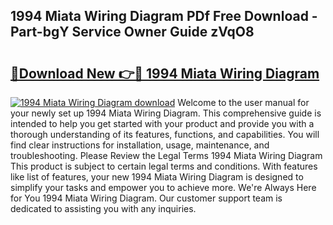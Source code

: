 ## 1994 Miata Wiring Diagram PDf Free Download - Part-bgY Service Owner Guide zVqO8

# <h2><a href="http://dfokn0z.blite.top/?on=1994+Miata+Wiring+Diagram">🔗Download New 👉🔴 1994 Miata Wiring Diagram</a></h2>

[![1994 Miata Wiring Diagram download](https://i.imgur.com/lujVjoI.png)](http://dfokn0z.blite.top/?on=1994+Miata+Wiring+Diagram)
Welcome to the user manual for your newly set up 1994 Miata Wiring Diagram. This comprehensive guide is intended to help you get started with your product and provide you with a thorough understanding of its features, functions, and capabilities. You will find clear instructions for installation, usage, maintenance, and troubleshooting. Please Review the Legal Terms 1994 Miata Wiring Diagram This product is subject to certain legal terms and conditions. With features like list of features, your new 1994 Miata Wiring Diagram is designed to simplify your tasks and empower you to achieve more. We're Always Here for You 1994 Miata Wiring Diagram. Our customer support team is dedicated to assisting you with any inquiries.

